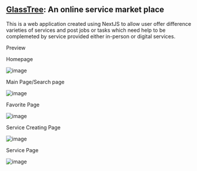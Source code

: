 

## [GlassTree](https://www.glasstree.co/): An online service market place


This is a web application created using NextJS to allow user offer difference varieties of services and post jobs or tasks which need help to be complemeted by service provided either in-person or digital services.


Preview

Homepage

![image](https://user-images.githubusercontent.com/47955096/206084675-98b314c2-a87d-4447-9819-94f86171f52b.png)

Main Page/Search page

![image](https://user-images.githubusercontent.com/47955096/206084855-ec80b4b3-e1c1-4eb0-be67-fcdb67f4963e.png)

Favorite Page

![image](https://user-images.githubusercontent.com/47955096/206084889-607c84ac-eb49-4568-aa30-4d8f3ea4607f.png)

Service Creating Page

![image](https://user-images.githubusercontent.com/47955096/206084937-f62c4a9c-adbd-48f0-8b04-0e89cfaf7056.png)

Service Page

![image](https://user-images.githubusercontent.com/47955096/206085038-f490e8b2-9fd1-48a8-aeec-0228bfb17489.png)

